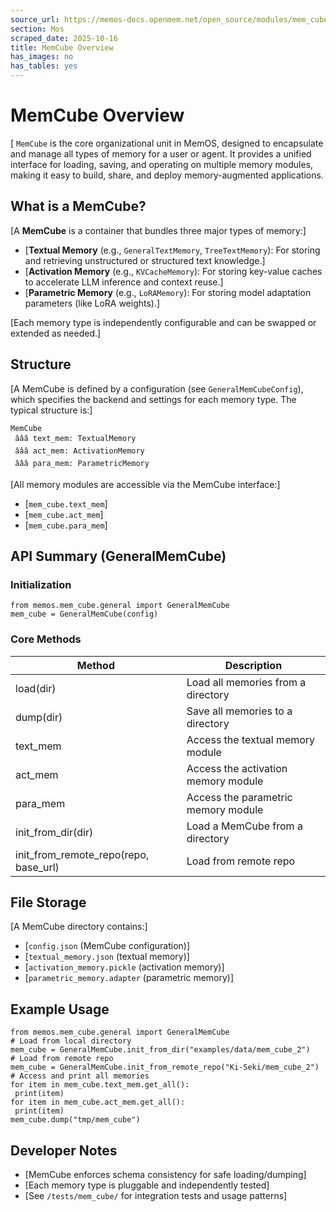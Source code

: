 ```yaml
---
source_url: https://memos-docs.openmem.net/open_source/modules/mem_cube
section: Mos
scraped_date: 2025-10-16
title: MemCube Overview
has_images: no
has_tables: yes
---
```


# MemCube Overview
 [ `MemCube` is the core organizational unit in MemOS, designed to encapsulate and manage all types of memory for a user or agent. It provides a unified interface for loading, saving, and operating on multiple memory modules, making it easy to build, share, and deploy memory-augmented applications. 
## What is a MemCube?
 
[A **MemCube** is a container that bundles three major types of memory:]
 
- [**Textual Memory** (e.g., `GeneralTextMemory`, `TreeTextMemory`): For storing and retrieving unstructured or structured text knowledge.]
- [**Activation Memory** (e.g., `KVCacheMemory`): For storing key-value caches to accelerate LLM inference and context reuse.]
- [**Parametric Memory** (e.g., `LoRAMemory`): For storing model adaptation parameters (like LoRA weights).]
 
[Each memory type is independently configurable and can be swapped or extended as needed.]
 
## Structure
 
[A MemCube is defined by a configuration (see `GeneralMemCubeConfig`), which specifies the backend and settings for each memory type. The typical structure is:]
 
```
MemCube
 âââ text_mem: TextualMemory
 âââ act_mem: ActivationMemory
 âââ para_mem: ParametricMemory

```
 
[All memory modules are accessible via the MemCube interface:]
 
- [`mem_cube.text_mem`]
- [`mem_cube.act_mem`]
- [`mem_cube.para_mem`]
 
## API Summary (GeneralMemCube)
 
### Initialization
 
```
from memos.mem_cube.general import GeneralMemCube
mem_cube = GeneralMemCube(config)

```
 
### Core Methods
 
<table><thead><tr><th>Method</th><th>Description</th></tr></thead><tbody><tr><td>load(dir)</td><td>Load all memories from a directory</td></tr><tr><td>dump(dir)</td><td>Save all memories to a directory</td></tr><tr><td>text_mem</td><td>Access the textual memory module</td></tr><tr><td>act_mem</td><td>Access the activation memory module</td></tr><tr><td>para_mem</td><td>Access the parametric memory module</td></tr><tr><td>init_from_dir(dir)</td><td>Load a MemCube from a directory</td></tr><tr><td>init_from_remote_repo(repo, base_url)</td><td>Load from remote repo</td></tr></tbody></table>
 
## File Storage
 
[A MemCube directory contains:]
 
- [`config.json` (MemCube configuration)]
- [`textual_memory.json` (textual memory)]
- [`activation_memory.pickle` (activation memory)]
- [`parametric_memory.adapter` (parametric memory)]
 
## Example Usage
 
```
from memos.mem_cube.general import GeneralMemCube
# Load from local directory
mem_cube = GeneralMemCube.init_from_dir("examples/data/mem_cube_2")
# Load from remote repo
mem_cube = GeneralMemCube.init_from_remote_repo("Ki-Seki/mem_cube_2")
# Access and print all memories
for item in mem_cube.text_mem.get_all():
 print(item)
for item in mem_cube.act_mem.get_all():
 print(item)
mem_cube.dump("tmp/mem_cube")

```
 
## Developer Notes
 
- [MemCube enforces schema consistency for safe loading/dumping]
- [Each memory type is pluggable and independently tested]
- [See `/tests/mem_cube/` for integration tests and usage patterns]
